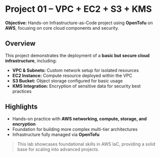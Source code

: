# Project 01 – VPC + EC2 + S3 + KMS

**Objective:** Hands-on Infrastructure-as-Code project using **OpenTofu** on **AWS**, focusing on core cloud components and security.

## Overview

This project demonstrates the deployment of a **basic but secure cloud infrastructure**, including:

* **VPC & Subnets:** Custom network setup for isolated resources
* **EC2 Instance:** Compute resource deployed within the VPC
* **S3 Bucket:** Object storage configured for basic usage
* **KMS Integration:** Encryption of sensitive data for security best practices

## Highlights

* Hands-on practice with **AWS networking, compute, storage, and encryption**
* Foundation for building more complex multi-tier architectures
* Infrastructure fully managed via **OpenTofu**

> This lab showcases foundational skills in AWS IaC, providing a solid base for scaling into advanced projects.
